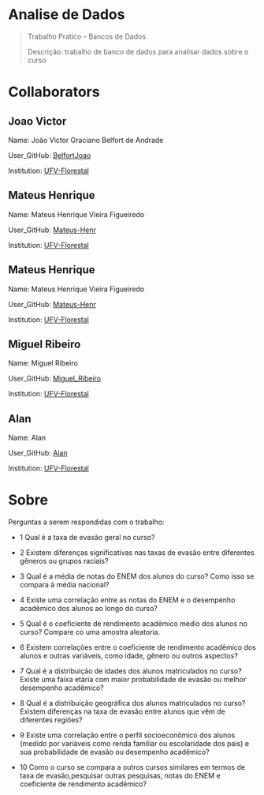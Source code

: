 # Analise de Dados
> Trabalho Pratico – Bancos de Dados
> 
>Descrição: trabalho de banco de dados para analisar dados sobre o curso
# Collaborators
## Joao Victor
Name: João Victor Graciano Belfort de Andrade

User_GitHub: [BelfortJoao](https://github.com/BelfortJoao)

Institution: [UFV-Florestal](https://www.novoscursos.ufv.br/graduacao/caf/ccp/www/)

## Mateus Henrique
Name: Mateus Henrique Vieira Figueiredo

User_GitHub: [Mateus-Henr](https://github.com/Mateus-Henr)

Institution: [UFV-Florestal](https://www.novoscursos.ufv.br/graduacao/caf/ccp/www/)

## Mateus Henrique
Name: Mateus Henrique Vieira Figueiredo

User_GitHub: [Mateus-Henr](https://github.com/Mateus-Henr)

Institution: [UFV-Florestal](https://www.novoscursos.ufv.br/graduacao/caf/ccp/www/)

## Miguel Ribeiro
Name: Miguel Ribeiro

User_GitHub: [Miguel_Ribeiro](https://github.com/miguelribeirokk)

Institution: [UFV-Florestal](https://www.novoscursos.ufv.br/graduacao/caf/ccp/www/)

## Alan
Name: Alan

User_GitHub: [Alan]()

Institution: [UFV-Florestal](https://www.novoscursos.ufv.br/graduacao/caf/ccp/www/)

# Sobre

Perguntas a serem respondidas com o trabalho:

* 1 Qual é a taxa de evasão geral no curso?

* 2 Existem diferenças significativas nas taxas de evasão entre diferentes gêneros ou grupos raciais?

* 3 Qual é a média de notas do ENEM dos alunos do curso? Como isso se compara à média nacional?

* 4 Existe uma correlação entre as notas do ENEM e o desempenho acadêmico dos alunos ao longo do curso?

* 5 Qual é o coeficiente de rendimento acadêmico médio dos alunos no curso? Compare co  uma amostra aleatoria.

* 6 Existem correlações entre o coeficiente de rendimento acadêmico dos alunos e outras variáveis, como idade, gênero ou outros aspectos?

* 7 Qual é a distribuição de idades dos alunos matriculados no curso? Existe uma faixa etária com maior probabilidade de evasão ou melhor desempenho acadêmico?

* 8 Qual é a distribuição geográfica dos alunos matriculados no curso? Existem diferenças na taxa de evasão entre alunos que vêm de diferentes regiões?

* 9 Existe uma correlação entre o perfil socioeconômico dos alunos (medido por variáveis como renda familiar ou escolaridade dos pais) e sua probabilidade de evasão ou desempenho acadêmico?

* 10 Como o curso se compara a outros cursos similares em termos de taxa de evasão,pesquisar outras pesquisas, notas do ENEM e coeficiente de rendimento acadêmico?
